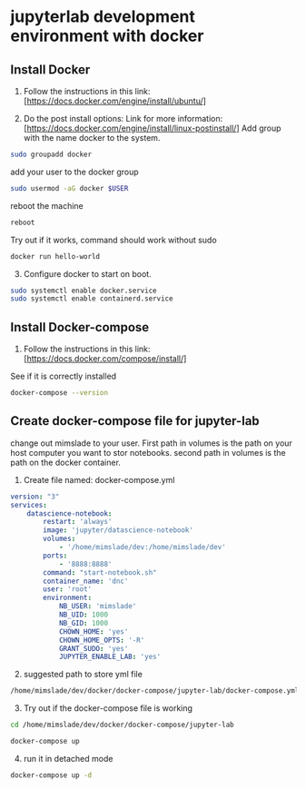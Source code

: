 # jupyterlab development environment with docker
## Install Docker
1. Follow the instructions in this link: [https://docs.docker.com/engine/install/ubuntu/]

2. Do the post install options:
Link for more information: [https://docs.docker.com/engine/install/linux-postinstall/]
Add group with the name docker to the system.
```sh
sudo groupadd docker
```

add your user to the docker group
```sh
sudo usermod -aG docker $USER
```

reboot the machine
```sh
reboot
```

Try out if it works, command should work without sudo
```sh
docker run hello-world
```

3. Configure docker to start on boot.
```sh
sudo systemctl enable docker.service
sudo systemctl enable containerd.service
```

## Install Docker-compose
1. Follow the instructions in this link: [https://docs.docker.com/compose/install/]

See if it is correctly installed
```sh
docker-compose --version
```

## Create docker-compose file for jupyter-lab
change out mimslade to your user.
First path in volumes is the path on your host computer you want to stor notebooks.
second path in volumes is the path on the docker container.
1. Create file named: docker-compose.yml
```yml
version: "3"
services:
    datascience-notebook:
        restart: 'always'
        image: 'jupyter/datascience-notebook'
        volumes:
            - '/home/mimslade/dev:/home/mimslade/dev'
        ports:
            - '8888:8888'
        command: "start-notebook.sh"
        container_name: 'dnc'
        user: 'root'
        environment:
            NB_USER: 'mimslade'
            NB_UID: 1000
            NB_GID: 1000
            CHOWN_HOME: 'yes'
            CHOWN_HOME_OPTS: '-R'
            GRANT_SUDO: 'yes'
            JUPYTER_ENABLE_LAB: 'yes'


```

2. suggested path to store yml file
```sh
/home/mimslade/dev/docker/docker-compose/jupyter-lab/docker-compose.yml
```

3. Try out if the docker-compose file is working
```sh
cd /home/mimslade/dev/docker/docker-compose/jupyter-lab
```
```sh
docker-compose up
```

4. run it in detached mode
```sh
docker-compose up -d
```

